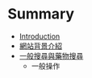 # Summary

* [Introduction](README.md)
* [網站背景介紹](wang_zhan_bei_jing_jie_shao.md)
* [一般搜尋與藥物搜尋](yi_ban_sou_xun_yu_yao_wu_sou_xun.md)
   * 一般操作

